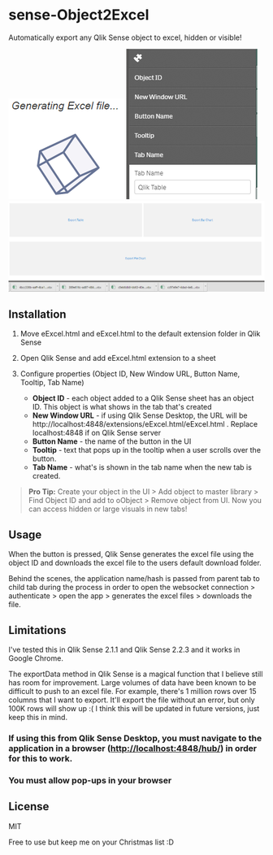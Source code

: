 # sense-Object2Excel
Automatically export any Qlik Sense object to excel, hidden or visible!

![Screenshot](https://raw.githubusercontent.com/balexbyrd/img/master/eObjectExcel.PNG)
![Screenshot](https://raw.githubusercontent.com/balexbyrd/img/master/oObject_definitions.PNG)
![Screenshot](https://raw.githubusercontent.com/balexbyrd/img/master/eObjectExcel_buttons.PNG)

## Installation

1. Move eExcel.html and eExcel.html to the default extension folder in Qlik Sense
2. Open Qlik Sense and add eExcel.html extension to a sheet
3. Configure properties (Object ID, New Window URL, Button Name, Tooltip, Tab Name)

	* **Object ID** - each object added to a Qlik Sense sheet has an object ID. This object is what shows in the tab that's created
	* **New Window URL** - if using Qlik Sense Desktop, the URL will be http://localhost:4848/extensions/eExcel.html/eExcel.html . Replace localhost:4848 if on Qlik Sense server
	* **Button Name** - the name of the button in the UI
	* **Tooltip** - text that pops up in the tooltip when a user scrolls over the button.
	* **Tab Name** - what's is shown in the tab name when the new tab is created.

> **Pro Tip:** Create your object in the UI > Add object to master library > Find Object ID and add to oObject > Remove object from UI. Now you can access hidden or large visuals in new tabs! 
	
## Usage

When the button is pressed, Qlik Sense generates the excel file using the object ID and downloads the excel file to the users default download folder.

Behind the scenes, the application name/hash is passed from parent tab to child tab during the process in order to open the websocket connection > authenticate > open the app > generates the excel files > downloads the file.

## Limitations

I've tested this in Qlik Sense 2.1.1 and Qlik Sense 2.2.3 and it works in Google Chrome. 

The exportData method in Qlik Sense is a magical function that I believe still has room for improvement. Large volumes of data have been known to be difficult to push to an excel file. For example, there's 1 million rows over 15 columns that I want to export. It'll export the file without an error, but only 100K rows will show up :( I think this will be updated in future versions, just keep this in mind.

### If using this from Qlik Sense Desktop, you must navigate to the application in a browser (<http://localhost:4848/hub/>) in order for this to work.

### You must allow pop-ups in your browser

## License

MIT

Free to use but keep me on your Christmas list :D

